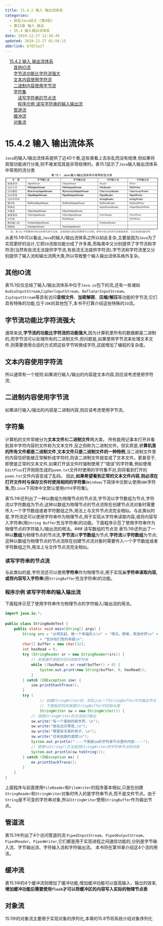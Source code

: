 ```yaml
---
title: 15.4.2 输入 输出流体系
categories: 
  - 疯狂Java讲义 (第4版)
  - 第15章 输入_输出
  - 15.4 输入输出流体系
date: 2019-12-27 12:38:49
updated: 2019-12-27 01:50:15
abbrlink: bf873a1f
---
```

<div id='my_toc'><a href="/JavaReadingNotes/bf873a1f/#15-4-2-输入-输出流体系" class="header_1">15.4.2 输入 输出流体系</a>&nbsp;<br><a href="/JavaReadingNotes/bf873a1f/#其他IO流" class="header_2">其他IO流</a>&nbsp;<br><a href="/JavaReadingNotes/bf873a1f/#字节流功能比字符流强大" class="header_2">字节流功能比字符流强大</a>&nbsp;<br><a href="/JavaReadingNotes/bf873a1f/#文本内容使用字符流" class="header_2">文本内容使用字符流</a>&nbsp;<br><a href="/JavaReadingNotes/bf873a1f/#二进制内容使用字节流" class="header_2">二进制内容使用字节流</a>&nbsp;<br><a href="/JavaReadingNotes/bf873a1f/#字符集" class="header_2">字符集</a>&nbsp;<br><a href="/JavaReadingNotes/bf873a1f/#读写字符串的节点流" class="header_3">读写字符串的节点流</a>&nbsp;<br><a href="/JavaReadingNotes/bf873a1f/#程序示例-读写字符串的输入输出流" class="header_3">程序示例 读写字符串的输入输出流</a>&nbsp;<br><a href="/JavaReadingNotes/bf873a1f/#管道流" class="header_2">管道流</a>&nbsp;<br><a href="/JavaReadingNotes/bf873a1f/#缓冲流" class="header_2">缓冲流</a>&nbsp;<br><a href="/JavaReadingNotes/bf873a1f/#对象流" class="header_2">对象流</a>&nbsp;<br></div>
<style>.header_1{margin-left: 1em;}.header_2{margin-left: 2em;}.header_3{margin-left: 3em;}.header_4{margin-left: 4em;}.header_5{margin-left: 5em;}.header_6{margin-left: 6em;}</style>
<!--more-->
<script>if (navigator.platform.search('arm')==-1){document.getElementById('my_toc').style.display = 'none';}var e,p = document.getElementsByTagName('p');while (p.length>0) {e = p[0];e.parentElement.removeChild(e);}</script>

<!--end-->
# 15.4.2 输入 输出流体系
`Java`的输入/输岀流体系提供了近40个类,这些类看上去杂乱而没有规律,但如果将其按功能进行分类,则不难发现其是非常规律的。表15.1显示了`Java`输入输出流体系中常用的流分类
![这里有一张图片](https://raw.githubusercontent.com/lanlan2017/images/master/JavaReadingNotes/CrazyJavaLecture4/Chapter15IO/15.4/1.png)
从表15.1中可以看出,`Java`的输入/输出流体系之所以如此复杂,主要是因为`Java`为了实现更好的设计,它把`IO`流按功能分成了许多类,而每类中又分别提供了字节流和字符流(当然有些流无法提供字节流,有些流无法提供字符流),字节流和字符流里又分别提供了输入流和输岀流两大类,所以导致整个输入输出流体系格外复杂。
## 其他IO流
表15.1仅仅总结了输入/输出流体系中位于`Java.io`包下的流,还有一些诸如`AudioInputStream`,`CipherlnputStream`、`DeflaterInputStream`、`ZipInputStream`等具有访问**音频文件**、**加密解密**、**压缩/解压**等功能的字节流,它们具有特殊的功能,位于`JDK`的其他包下,本书不打算介绍这些特殊的`IO`流。
## 字节流功能比字符流强大
通常来说,**字节流的功能比字符流的功能强大**,因为计算机里所有的数据都是二进制的,而字节流可以处理所有的二进制文件,但问题是,如果使用字节流来处理文本文件,则需要使用合适的方式把这些字节转换成字符,这就增加了编程的复杂度。
## 文本内容使用字符流
所以通常有一个规则:如果进行输入/输出的内容是文本内容,则应该考虑使用字符流;
## 二进制内容使用字节流
如果进行输入/输岀的内容是二进制内容,则应该考虑使用字节流。

## 字符集
计算机的文件常被分为**文本文件**和**二进制文件**两大类。
所有能用记事本打开并看到其中字符内容的文件称为文本文件,反之则称为二进制文件。但实质是,**计算机里的所有文件都是二进制文件**,**文本文件只是二进制文件的一种特例**,当二进制文件里的内容恰好能被正常解析成字符时,则该二进制文件就变成了文本文件。更甚至于,即使是正常的文本文件,如果打开该文件时强制使用了“错误”的字符集,例如使用`EditPlus`打开刚刚生成的`poem.txt`文件时使用的字符集不对,则将看到打开的`poem.txt`文件内容变成了乱码。
因此,**如果希望看到正常的文本文件内容,则必须在打开文件时与保存文件时使用相同的字符集**(`Windows`下简体中文默认使用`GBK`字符集,而`Linux`下简体中文默认使用`UTF8`字符集)。

表15.1中还列出了一种以数组为物理节点的节点流,字节流以字节数组为节点,字符流以字符数组为节点;这种以数组为物理节点的节点流除在创建节点流对象时需要传入一个字节数组或者字符数组之外,用法上与文件节点流完全相似。与此类似的是,字符流还可以使用字符串作为物理节点,用于实现从字符串读取内容,或将内容写入字符串(用`String Buffer`充当字符串)的功能。下面程序示范了使用字符串作为物理节点的字符输入/输出流的用法。### 读写数组的节点流
表15.1中还列出了一种以**数组**为物理节点的节点流,**字节流**以**字节数组**为节点,**字符流**以**字符数组**为节点;这种以数组为物理节点的节点流除在创建节点流对象时需要传入一个字节数组或者字符数组之外,用法上与文件节点流完全相似。
### 读写字符串的节点流
与此类似的是,字符流还可以使用**字符串**作为物理节点,用于实现**从字符串读取内容,或将内容写入字符串**(用`StringBuffer`充当字符串)的功能。
### 程序示例 读写字符串的输入输出流
下面程序示范了使用字符串作为物理节点的字符输入/输出流的用法。
```java
import java.io.*;

public class StringNodeTest {
    public static void main(String[] args) {
        String src = "从明天起，做一个幸福的人\n" + "喂马，劈柴，周游世界\n" + "从明天起，关心粮食和蔬菜\n" + "我有一所房子，面朝大海，春暖花开\n" + "从明天起，和每一个亲人通信\n"
                + "告诉他们我的幸福\n";
        char[] buffer = new char[32];
        int hasRead = 0;
        try (StringReader sr = new StringReader(src)) {
            // 采用循环读取的访问读取字符串
            while ((hasRead = sr.read(buffer)) > 0) {
                System.out.print(new String(buffer, 0, hasRead));
            }
        } catch (IOException ioe) {
            ioe.printStackTrace();
        }
        try (
                // 创建StringWriter时，实际上以一个StringBuffer作为输出节点
                // 下面指定的20就是StringBuffer的初始长度
                StringWriter sw = new StringWriter()) {
            // 调用StringWriter的方法执行输出
            sw.write("有一个美丽的新世界，\n");
            sw.write("她在远方等我,\n");
            sw.write("哪里有天真的孩子，\n");
            sw.write("还有姑娘的酒窝\n");
            System.out.println("----下面是sw的字符串节点里的内容----");
            // 使用toString()方法返回StringWriter的字符串节点的内容
            System.out.println(sw.toString());
        } catch (IOException ex) {
            ex.printStackTrace();
        }
    }
}
```
上面程序与前面使用`FileReader`和`FileWriter`的程序基本相似,只是在创建`StringReader`和`StringWriter`对象时传入的是字符串节点,而不是文件节点。由于`String`是不可变的字符串对象,所以`StringWriter`使用`StringBuffer`作为输出节点。
## 管道流
表15.1中列出了4个访问管道的流:`PipedInputStream`、`PipedOutputStream`、`PipedReader`、`PipedWriter`,它们都是用于实现进程之间通信功能的,分别是字节输入流、字节输出流、字符输入流和字符输出流。
本书将在第16章介绍这4个流的用法。
## 缓冲流
表15.1中的4个缓冲流则增加了缓冲功能,增加缓冲功能可以提高输入、输岀的效率,**增加缓冲功能后需要使用`flush`才可以将缓冲区的内容写入实际的物理节点表**
## 对象流
15.1中的对象流主要用于实现对象的序列化,本章的15.8节将系统介绍对象序列化
<!-- JavaReadingNotes/CrazyJavaLecture4/Chapter15IO/15.4/ -->
